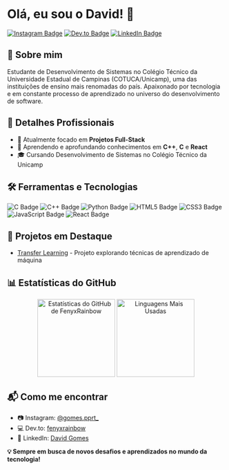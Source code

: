 # Olá, eu sou o David! 👋

[![Instagram Badge](https://img.shields.io/badge/-@gomes.pprt_-E4405F?style=flat&logo=Instagram&logoColor=white&link=https://instagram.com/gomes.pprt/)](https://instagram.com/gomes.pprt/)
[![Dev.to Badge](https://img.shields.io/badge/-Dev.to-0A0A0A?style=flat&logo=dev.to&logoColor=white&link=https://dev.to/fenyxrainbow)](https://dev.to/fenyxrainbow)
[![LinkedIn Badge](https://img.shields.io/badge/-David%20Gomes-0077B5?style=flat&logo=linkedin&logoColor=white)](https://www.linkedin.com/in/david-gomes)

## 🚀 Sobre mim

Estudante de Desenvolvimento de Sistemas no Colégio Técnico da Universidade Estadual de Campinas (COTUCA/Unicamp), uma das instituições de ensino mais renomadas do país. Apaixonado por tecnologia e em constante processo de aprendizado no universo do desenvolvimento de software.

## 💼 Detalhes Profissionais
- 🔭 Atualmente focado em **Projetos Full-Stack**
- 🌱 Aprendendo e aprofundando conhecimentos em **C++**, **C** e **React**
- 🎓 Cursando Desenvolvimento de Sistemas no Colégio Técnico da Unicamp

## 🛠️ Ferramentas e Tecnologias
![C Badge](https://img.shields.io/badge/-C-A8B9CC?style=flat&logo=c&logoColor=white)
![C++ Badge](https://img.shields.io/badge/-C++-00599C?style=flat&logo=c%2B%2B&logoColor=white)
![Python Badge](https://img.shields.io/badge/-Python-3776AB?style=flat&logo=python&logoColor=white)
![HTML5 Badge](https://img.shields.io/badge/-HTML5-E34F26?style=flat&logo=html5&logoColor=white)
![CSS3 Badge](https://img.shields.io/badge/-CSS3-1572B6?style=flat&logo=css3&logoColor=white)
![JavaScript Badge](https://img.shields.io/badge/-JavaScript-F7DF1E?style=flat&logo=javascript&logoColor=black)
![React Badge](https://img.shields.io/badge/-React-61DAFB?style=flat&logo=react&logoColor=white)

## 🚧 Projetos em Destaque
- [Transfer Learning](https://github.com/fenyxrainbow/Transfer-Learning) - Projeto explorando técnicas de aprendizado de máquina

## 📊 Estatísticas do GitHub
<div align="center">
  <img 
       src="https://github-readme-stats.vercel.app/api?username=fenyxrainbow&show_icons=true&theme=radical" 
       alt="Estatísticas do GitHub de FenyxRainbow" 
       height="180em" 
  />
  <img 
       src="https://github-readme-stats.vercel.app/api/top-langs/?username=fenyxrainbow&layout=compact&theme=radical" 
       alt="Linguagens Mais Usadas" 
       height="180em" 
  />
</div>

## 📬 Como me encontrar
- 📷 Instagram: [@gomes.pprt_](https://www.instagram.com/gomes.pprt/)
- 💻 Dev.to: [fenyxrainbow](https://dev.to/fenyxrainbow)
- 🔗 LinkedIn: [David Gomes](https://www.linkedin.com/in/david-gomes)

**💡 Sempre em busca de novos desafios e aprendizados no mundo da tecnologia!**

